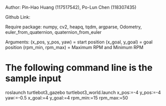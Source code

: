 Author: 
Pin-Hao Huang (117517542), Po-Lun Chen (118307435)

Github Link:


Require package:
numpy, cv2, heapq, tqdm, argparse, Odometry, euler_from_quaternion, quaternion_from_euler

Arguments:
(x_pos, y_pos, yaw) = start position 
(x_goal, y_goal) = goal position 
(rpm_min, rpm_max) = Maximum RPM and Minimum RPM
# The following command line is the sample input
roslaunch turtlebot3_gazebo turtlebot3_world.launch x_pos:=-4 y_pos:=-4 yaw:=-0.5 x_goal:=4 y_goal:=4 rpm_min:=15 rpm_max:=50

